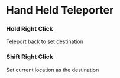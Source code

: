 # Hand Held Teleporter

### Hold Right Click
Teleport back to set destination

### Shift Right Click
Set current location as the destination
